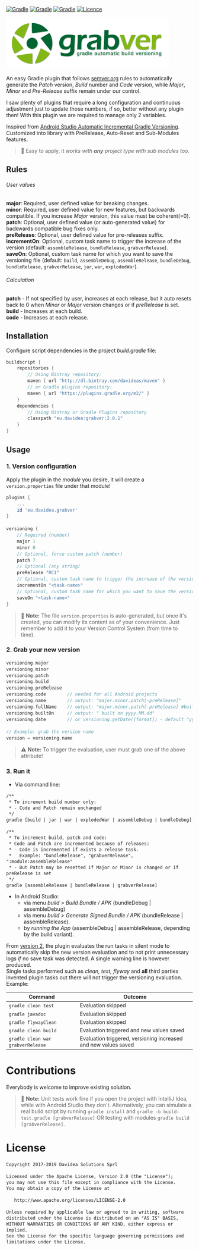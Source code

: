 [![Gradle](https://img.shields.io/badge/Gradle-Plugin-green.svg)](https://plugins.gradle.org/plugin/eu.davidea.grabver)
[![Gradle](https://img.shields.io/badge/Android-√-darkgreen.svg)](https://developer.android.com)
[![Gradle](https://img.shields.io/badge/Spring_Boot-√-darkgreen.svg)](https://spring.io/projects/spring-boot)
[![Licence](https://img.shields.io/badge/Licence-Apache2-blue.svg)](http://www.apache.org/licenses/LICENSE-2.0)

![Logo](./art/grabver.png)

An easy Gradle plugin that follows [semver.org](http://semver.org/) rules to
automatically generate the _Patch_ version, _Build_ number and _Code_ version, while _Major_,
_Minor_ and _Pre-Release_ suffix remain under our control.

I saw plenty of plugins that require a long configuration and continuous adjustment just to update
those numbers, if so, better without any plugin then! With this plugin we are required to manage
only 2 variables.

Inspired from <a href='https://andreborud.com/android-studio-automatic-incremental-gradle-versioning/'>Android Studio
Automatic Incremental Gradle Versioning</a>. Customized into library with PreRelease, Auto-Reset and Sub-Modules features.</p>

> :speech_balloon: Easy to apply, it _works with **any** project type with sub modules too._

## Rules
###### User values
**major**: Required, user defined value for breaking changes.<br>
**minor**: Required, user defined value for new features, but backwards compatible. If you increase _Major_ version, this value must be coherent(=0).<br>
**patch**: Optional, user defined value (or auto-generated value) for backwards compatible bug fixes only.<br>
**preRelease**: Optional, user defined value for pre-releases suffix.<br>
**incrementOn**: Optional, custom task name to trigger the increase of the version (default: `assembleRelease`, `bundleRelease`, `grabverRelease`).<br>
**saveOn**: Optional, custom task name for which you want to save the versioning file (default: `build`, `assembleDebug`, `assembleRelease`, `bundleDebug`, `bundleRelease`, `grabverRelease`, `jar`, `war`, `explodedWar`).

###### Calculation
**patch** - If not specified by user, increases at each release, but it auto resets back to 0 when _Minor_ or _Major_ version changes or if _preRelease_ is set.<br>
**build** - Increases at each build.<br>
**code** - Increases at each release.

## Installation
Configure script dependencies in the project _build.gradle_ file:
``` gradle
buildscript {
    repositories {
        // Using Bintray repository:
        maven { url "http://dl.bintray.com/davideas/maven" }
        // or Gradle plugins repository:
        maven { url "https://plugins.gradle.org/m2/" }
    }
    dependencies {
        // Using Bintray or Gradle Plugins repository
        classpath "eu.davidea:grabver:2.0.1"
    }
}
```

## Usage
### 1. Version configuration
Apply the plugin in the _module_ you desire, it will create a `version.properties` file under that module!
``` gradle
plugins {
    ...
    id 'eu.davidea.grabver'
}

versioning {
    // Required (number)
    major 1
    minor 0
    // Optional, force custom patch (number)
    patch 7
    // Optional (any string)
    preRelease "RC1"
    // Optional, custom task name to trigger the increase of the version
    incrementOn "<task-name>"
    // Optional, custom task name for which you want to save the versioning file
    saveOn "<task-name>"
}
```
> :speech_balloon: **Note:** The file `version.properties` is auto-generated, but once it's created, you can modify its content
as of your convenience. Just remember to add it to your Version Control System (from time to time).

### 2. Grab your new version
``` gradle 
versioning.major
versioning.minor
versioning.patch
versioning.build
versioning.preRelease
versioning.code        // needed for all Android projects
versioning.name        // output: "major.minor.patch[-preRelease]"
versioning.fullName    // output: "major.minor.patch[-preRelease] #buildNr built on yyyy.MM.dd"
versioning.builtOn     // output: " built on yyyy.MM.dd"
versioning.date        // or versioning.getDate([format]) - default "yyyy.MM.dd"

// Example: grab the version name
version = versioning.name
```
> :warning: **Note:** To trigger the evaluation, user must grab one of the above attribute!

### 3. Run it
- Via command line:
```
/**
 * To increment build number only:
 * - Code and Patch remain unchanged
 */
gradle [build | jar | war | explodedWar | assembleDebug | bundleDebug]

/**
 * To increment build, patch and code:
 * Code and Patch are incremented because of releases:
 * - Code is incremented if exists a release task.
 *   Example: "bundleRelease", "grabverRelease", ":module:assembleRelease"
 * - But Patch may be resetted if Major or Minor is changed or if preRelease is set
 */
gradle [assembleRelease | bundleRelease | grabverRelease]
```
- In Android Studio:
  - via menu _build > Build Bundle / APK_ (bundleDebug | assembleDebug)
  - via menu _build > Generate Signed Bundle / APK_ (bundleRelease | assembleRelease).
  - by _running the App_ (assembleDebug | assembleRelease, depending by the build variant).

From [version 2](https://github.com/davideas/GrabVer/releases/tag/2.0.0), the plugin evaluates the run tasks
in silent mode to automatically skip the new version evaluation and to not print unnecessary logs _if_ no save task
was detected. A single warning line is however produced.<br>
Single tasks performed such as _clean, test, flyway_ and **all** third parties invented plugin
tasks out there will not trigger the versioning evaluation. Example:

|Command|Outcome|
|---|---|
|`gradle clean test`|Evaluation skipped|
|`gradle javadoc`|Evaluation skipped|
|`gradle flywayClean`|Evaluation skipped|
|`gradle clean build`|Evaluation triggered and new values saved|
|`gradle clean war grabverRelease`|Evaluation triggered, versioning increased and new values saved|

# Contributions
Everybody is welcome to improve existing solution.

> :speech_balloon: **Note:** Unit tests work fine if you open the project with IntelliJ Idea, while with Android Studio
they don't. Alternatively, you can simulate a real build script by running `gradle install`
and `gradle -b build-test.gradle [grabverRelease]` OR testing with modules `gradle build [grabverRelease]`.

# License

    Copyright 2017-2019 Davidea Solutions Sprl

    Licensed under the Apache License, Version 2.0 (the "License");
    you may not use this file except in compliance with the License.
    You may obtain a copy of the License at

       http://www.apache.org/licenses/LICENSE-2.0

    Unless required by applicable law or agreed to in writing, software
    distributed under the License is distributed on an "AS IS" BASIS,
    WITHOUT WARRANTIES OR CONDITIONS OF ANY KIND, either express or implied.
    See the License for the specific language governing permissions and
    limitations under the License.
